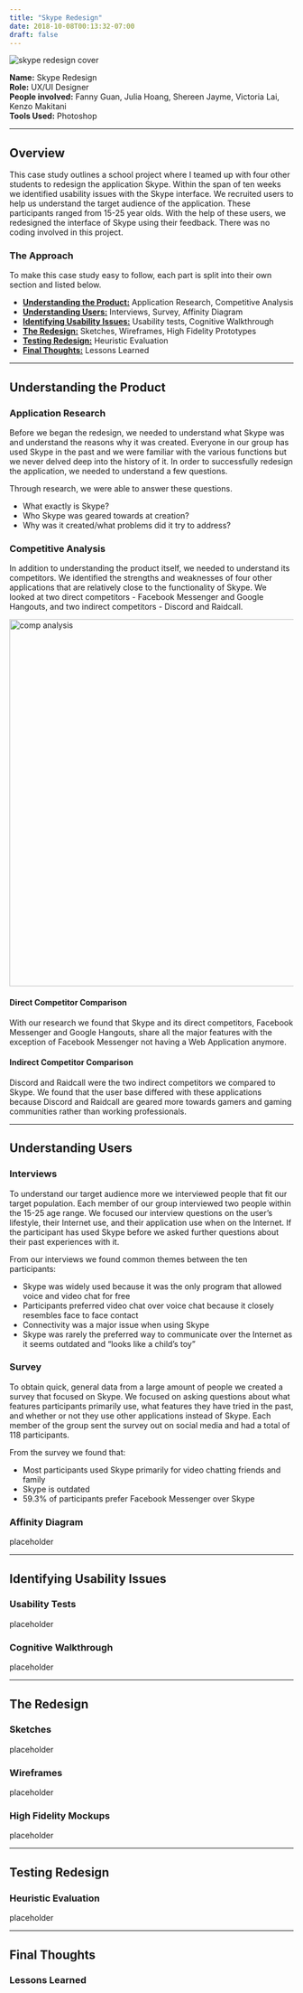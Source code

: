 ```yaml
---
title: "Skype Redesign"
date: 2018-10-08T00:13:32-07:00
draft: false
---
```


![skype redesign cover](/portpics/skypeproject.jpg)

**Name:** Skype Redesign <br>
**Role:** UX/UI Designer <br>
**People involved:** Fanny Guan, Julia Hoang, Shereen Jayme, Victoria Lai, Kenzo Makitani <br>
**Tools Used:** Photoshop

---

## Overview

This case study outlines a school project where I teamed up with four other students to redesign the application Skype. Within the span of ten weeks we identified usability issues with the Skype interface. We recruited users to help us understand the target audience of the application. These participants ranged from 15-25 year olds. With the help of these users, we redesigned the interface of Skype using their feedback. There was no coding involved in this project.

### The Approach

To make this case study easy to follow, each part is split into their own section and listed below.

* **[Understanding the Product:](/skyperedesign/#understanding-the-product)** Application Research, Competitive Analysis
* **[Understanding Users:](/skyperedesign/#understanding-users)** Interviews, Survey, Affinity Diagram
* **[Identifying Usability Issues:](/skyperedesign/#identifying-usability-issues)** Usability tests, Cognitive Walkthrough
* **[The Redesign:](/skyperedesign/#the-redesign)** Sketches, Wireframes, High Fidelity Prototypes
* **[Testing Redesign:](/skyperedesign/#testing-redesign)** Heuristic Evaluation
* **[Final Thoughts:](/skyperedesign/#final-thoughts)** Lessons Learned

---

## Understanding the Product

### Application Research
Before we began the redesign, we needed to understand what Skype was and understand the reasons why it was created. Everyone in our group has used Skype in the past and we were familiar with the various functions but we never delved deep into the history of it. In order to successfully redesign the application, we needed to understand a few questions.

Through research, we were able to answer these questions.

* What exactly is Skype?
* Who Skype was geared towards at creation?
* Why was it created/what problems did it try to address?


### Competitive Analysis

In addition to understanding the product itself, we needed to understand its competitors. We identified the strengths and weaknesses of four other applications that are relatively close to the functionality of Skype. We looked at two direct competitors - Facebook Messenger and Google Hangouts, and two indirect competitors - Discord and Raidcall.

<img src="/skyperedesign/competitiveanalysis.png#center" alt="comp analysis" width="650"/>

#### Direct Competitor Comparison
<p>
With our research we found that Skype and its direct competitors, Facebook Messenger and Google Hangouts, share all the major features with the exception of Facebook Messenger not having a Web Application anymore.
</p>

#### Indirect Competitor Comparison
<p>
Discord and Raidcall were the two indirect competitors we compared to Skype. We found that the user base differed with these applications because Discord and Raidcall are geared more towards gamers and gaming communities rather than working professionals.
</p>

---

## Understanding Users

### Interviews
To understand our target audience more we interviewed people that fit our target population. Each member of our group interviewed two people within the 15-25 age range. We focused our interview questions on the user’s lifestyle, their Internet use, and their application use when on the Internet. If the participant has used Skype before we asked further questions about their past experiences with it.

From our interviews we found common themes between the ten participants:

* Skype was widely used because it was the only program that allowed voice and video chat for free
* Participants preferred video chat over voice chat because it closely resembles face to face contact
* Connectivity was a major issue when using Skype
* Skype was rarely the preferred way to communicate over the Internet as it seems outdated and “looks like a child’s toy”


### Survey
To obtain quick, general data from a large amount of people we created a survey that focused on Skype. We focused on asking questions about what features participants primarily use, what features they have tried in the past, and whether or not they use other applications instead of Skype. Each member of the group sent the survey out on social media and had a total of 118 participants.

From the survey we found that:

* Most participants used Skype primarily for video chatting friends and family
* Skype is outdated
* 59.3% of participants prefer Facebook Messenger over Skype


### Affinity Diagram
placeholder

---

## Identifying Usability Issues

### Usability Tests
placeholder

### Cognitive Walkthrough

placeholder

---

## The Redesign

### Sketches

placeholder

### Wireframes

placeholder

### High Fidelity Mockups

placeholder

---

## Testing Redesign

### Heuristic Evaluation
placeholder

---

## Final Thoughts

### Lessons Learned